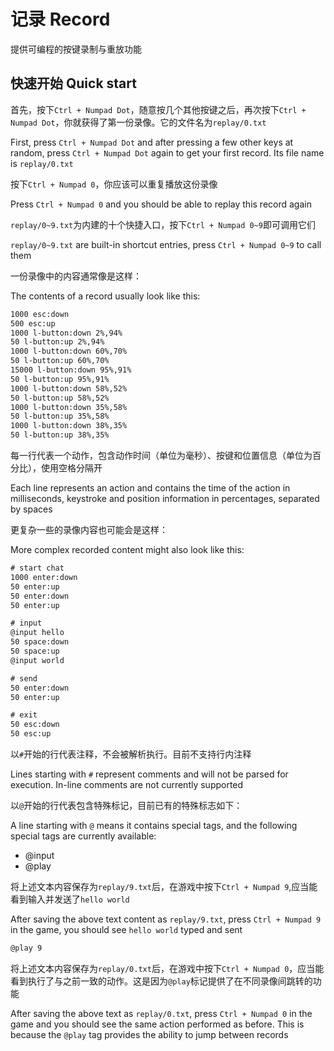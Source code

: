 # 记录 Record

提供可编程的按键录制与重放功能

## 快速开始 Quick start

首先，按下`Ctrl + Numpad Dot`，随意按几个其他按键之后，再次按下`Ctrl + Numpad Dot`，你就获得了第一份录像。它的文件名为`replay/0.txt`

First, press `Ctrl + Numpad Dot` and after pressing a few other keys at random, press `Ctrl + Numpad Dot` again to get your first record. Its file name is `replay/0.txt`

按下`Ctrl + Numpad 0`，你应该可以重复播放这份录像

Press `Ctrl + Numpad 0` and you should be able to replay this record again

`replay/0~9.txt`为内建的十个快捷入口，按下`Ctrl + Numpad 0~9`即可调用它们

`replay/0~9.txt` are built-in shortcut entries, press `Ctrl + Numpad 0~9` to call them

一份录像中的内容通常像是这样：

The contents of a record usually look like this:

```txt
1000 esc:down
500 esc:up
1000 l-button:down 2%,94%
50 l-button:up 2%,94%
1000 l-button:down 60%,70%
50 l-button:up 60%,70%
15000 l-button:down 95%,91%
50 l-button:up 95%,91%
1000 l-button:down 58%,52%
50 l-button:up 58%,52%
1000 l-button:down 35%,58%
50 l-button:up 35%,58%
1000 l-button:down 38%,35%
50 l-button:up 38%,35%
```

每一行代表一个动作，包含动作时间（单位为毫秒）、按键和位置信息（单位为百分比），使用空格分隔开

Each line represents an action and contains the time of the action in milliseconds, keystroke and position information in percentages, separated by spaces

更复杂一些的录像内容也可能会是这样：

More complex recorded content might also look like this:

```txt
# start chat
1000 enter:down
50 enter:up
50 enter:down
50 enter:up

# input
@input hello
50 space:down
50 space:up
@input world

# send
50 enter:down
50 enter:up

# exit
50 esc:down
50 esc:up
```

以`#`开始的行代表注释，不会被解析执行。目前不支持行内注释

Lines starting with `#` represent comments and will not be parsed for execution. In-line comments are not currently supported

以`@`开始的行代表包含特殊标记，目前已有的特殊标志如下：

A line starting with `@` means it contains special tags, and the following special tags are currently available:

- @input
- @play

将上述文本内容保存为`replay/9.txt`后，在游戏中按下`Ctrl + Numpad 9`,应当能看到输入并发送了`hello world`

After saving the above text content as `replay/9.txt`, press `Ctrl + Numpad 9` in the game, you should see `hello world` typed and sent

```txt
@play 9
```

将上述文本内容保存为`replay/0.txt`后，在游戏中按下`Ctrl + Numpad 0`，应当能看到执行了与之前一致的动作。这是因为`@play`标记提供了在不同录像间跳转的功能

After saving the above text as `replay/0.txt`, press `Ctrl + Numpad 0` in the game and you should see the same action performed as before. This is because the `@play` tag provides the ability to jump between records
